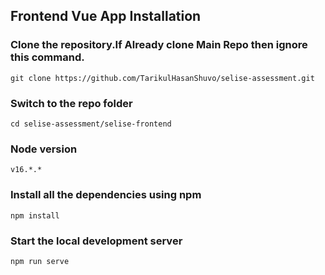 ## Frontend Vue App Installation

### Clone the repository.If Already clone Main Repo then ignore this command.

    git clone https://github.com/TarikulHasanShuvo/selise-assessment.git

### Switch to the repo folder

    cd selise-assessment/selise-frontend

### Node version

    v16.*.*

### Install all the dependencies using npm

    npm install

### Start the local development server

    npm run serve